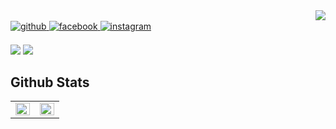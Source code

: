 <div align="right">
<img src="https://komarev.com/ghpvc/?username=DomainHoon&&style=flat-square" align="right" />
</div>  
  

<br/>  
<a href="https://github.com/DomainHoon" target="_blank">
<img src=https://img.shields.io/badge/github-%2324292e.svg?&style=for-the-badge&logo=github&logoColor=white alt=github style="margin-bottom: 3.5px;" />
</a>
<a href="https://www.facebook.com/DH.Jung92" target="_blank">
<img src=https://img.shields.io/badge/facebook-%232E87FB.svg?&style=for-the-badge&logo=facebook&logoColor=white alt=facebook style="margin-bottom: 3.5px;" />
</a>
<a href="https://instagram.com/9__jung" target="_blank">
<img src=https://img.shields.io/badge/instagram-%23000000.svg?&style=for-the-badge&logo=instagram&logoColor=white&color=dd2a7b alt=instagram style="margin-bottom: 3.5px;" />
<br/>

<br/>  
<a href="https://simpleicons.org/?q=python" target="_blank"><img src="https://img.shields.io/badge/Python-3776AB?style=flat-square&logo=Python&logoColor=white"/></a>
<a href="https://simpleicons.org/?q=java" target="_blank"><img src="https://img.shields.io/badge/Java-007396?style=flat-square&logo=Java&logoColor=white"/></a>  
<br/>
  
## Github Stats  
<table><tr><td valign="top" width="50%">

<img src="https://github-readme-stats.vercel.app/api?username=DomainHoon&show_icons=true&count_private=true&hide_border=true" align="left" style="width: 100%" />

</td><td valign="top" width="50%">

<img src="https://github-readme-stats.vercel.app/api/top-langs/?username=DomainHoon&hide_border=true&layout=compact" align="left" style="width: 100%" />

</td></tr></table>  
<br/>

